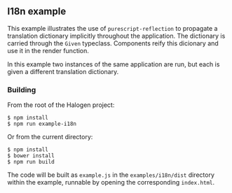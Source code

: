 ## I18n example

This example illustrates the use of `purescript-reflection` to propagate a
translation dictionary implicitly throughout the application. The dictionary
is carried through the `Given` typeclass. Components reify this dicionary and
use it in the render function.

In this example two instances of the same application are run, but each
is given a different translation dictionary.

### Building

From the root of the Halogen project:

```
$ npm install
$ npm run example-i18n
```

Or from the current directory:

```
$ npm install
$ bower install
$ npm run build
```

The code will be built as `example.js` in the
`examples/i18n/dist` directory within the example, runnable
by opening the corresponding `index.html`.
